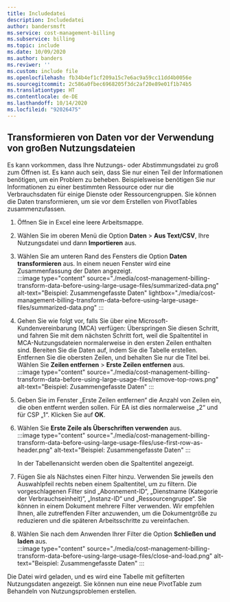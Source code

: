 ```yaml
---
title: Includedatei
description: Includedatei
author: bandersmsft
ms.service: cost-management-billing
ms.subservice: billing
ms.topic: include
ms.date: 10/09/2020
ms.author: banders
ms.reviwer: ''
ms.custom: include file
ms.openlocfilehash: fb34b4ef1cf209a15c7e6ac9a59cc11dd4b0056e
ms.sourcegitcommit: 2c586a0fbec6968205f3dc2af20e89e01f1b74b5
ms.translationtype: HT
ms.contentlocale: de-DE
ms.lasthandoff: 10/14/2020
ms.locfileid: "92026475"
---
```

## <a name="transform-data-before-using-large-usage-files"></a>Transformieren von Daten vor der Verwendung von großen Nutzungsdateien

Es kann vorkommen, dass Ihre Nutzungs- oder Abstimmungsdatei zu groß zum Öffnen ist. Es kann auch sein, dass Sie nur einen Teil der Informationen benötigen, um ein Problem zu beheben. Beispielsweise benötigen Sie nur Informationen zu einer bestimmten Ressource oder nur die Verbrauchsdaten für einige Dienste oder Ressourcengruppen. Sie können die Daten transformieren, um sie vor dem Erstellen von PivotTables zusammenzufassen.

1. Öffnen Sie in Excel eine leere Arbeitsmappe.
1. Wählen Sie im oberen Menü die Option **Daten** > **Aus Text/CSV**, Ihre Nutzungsdatei und dann **Importieren** aus.
1. Wählen Sie am unteren Rand des Fensters die Option **Daten transformieren** aus. In einem neuen Fenster wird eine Zusammenfassung der Daten angezeigt.  
    :::image type="content" source="./media/cost-management-billing-transform-data-before-using-large-usage-files/summarized-data.png" alt-text="Beispiel: Zusammengefasste Daten" lightbox="./media/cost-management-billing-transform-data-before-using-large-usage-files/summarized-data.png" :::
1. Gehen Sie wie folgt vor, falls Sie über eine Microsoft-Kundenvereinbarung (MCA) verfügen: Überspringen Sie diesen Schritt, und fahren Sie mit dem nächsten Schritt fort, weil die Spaltentitel in MCA-Nutzungsdateien normalerweise in den ersten Zeilen enthalten sind. Bereiten Sie die Daten auf, indem Sie die Tabelle erstellen. Entfernen Sie die obersten Zeilen, und behalten Sie nur die Titel bei. Wählen Sie **Zeilen entfernen** > **Erste Zeilen entfernen** aus.  
     :::image type="content" source="./media/cost-management-billing-transform-data-before-using-large-usage-files/remove-top-rows.png" alt-text="Beispiel: Zusammengefasste Daten" :::
1. Geben Sie im Fenster „Erste Zeilen entfernen“ die Anzahl von Zeilen ein, die oben entfernt werden sollen. Für EA ist dies normalerweise „2“ und für CSP „1“. Klicken Sie auf **OK**.
1. Wählen Sie **Erste Zeile als Überschriften verwenden** aus.  
    :::image type="content" source="./media/cost-management-billing-transform-data-before-using-large-usage-files/use-first-row-as-header.png" alt-text="Beispiel: Zusammengefasste Daten" :::
    
    In der Tabellenansicht werden oben die Spaltentitel angezeigt.
1. Fügen Sie als Nächstes einen Filter hinzu. Verwenden Sie jeweils den Auswahlpfeil rechts neben einem Spaltentitel, um zu filtern. Die vorgeschlagenen Filter sind „Abonnement-ID“, „Dienstname (Kategorie der Verbrauchseinheit)“, „Instanz-ID“ und „Ressourcengruppe“. Sie können in einem Dokument mehrere Filter verwenden. Wir empfehlen Ihnen, alle zutreffenden Filter anzuwenden, um die Dokumentgröße zu reduzieren und die späteren Arbeitsschritte zu vereinfachen.
1. Wählen Sie nach dem Anwenden Ihrer Filter die Option **Schließen und laden** aus.  
    :::image type="content" source="./media/cost-management-billing-transform-data-before-using-large-usage-files/close-and-load.png" alt-text="Beispiel: Zusammengefasste Daten" :::

Die Datei wird geladen, und es wird eine Tabelle mit gefilterten Nutzungsdaten angezeigt. Sie können nun eine neue PivotTable zum Behandeln von Nutzungsproblemen erstellen.